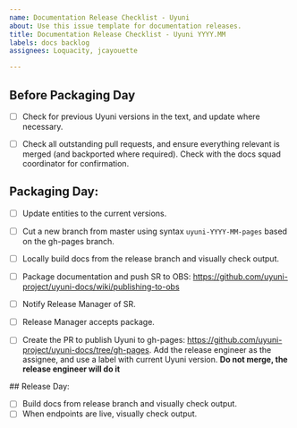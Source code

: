 ```yaml
---
name: Documentation Release Checklist - Uyuni
about: Use this issue template for documentation releases.
title: Documentation Release Checklist - Uyuni YYYY.MM
labels: docs backlog
assignees: Loquacity, jcayouette

---
```


## Before Packaging Day

- [ ] Check for previous Uyuni versions in the text, and update where necessary.
- [ ] Check all outstanding pull requests, and ensure everything relevant is merged (and backported where required).
Check with the docs squad coordinator for confirmation.


## Packaging Day:

- [ ] Update entities to the current versions.
- [ ] Cut a new branch from master using syntax `uyuni-YYYY-MM-pages` based on the gh-pages branch.
- [ ] Locally build docs from the release branch and visually check output.
- [ ] Package documentation and push SR to OBS: https://github.com/uyuni-project/uyuni-docs/wiki/publishing-to-obs
- [ ] Notify Release Manager of SR.
- [ ] Release Manager accepts package.
- [ ] Create the PR to publish Uyuni to gh-pages: https://github.com/uyuni-project/uyuni-docs/tree/gh-pages. Add the release engineer as the assignee, and use a label with current Uyuni version. **Do not merge, the release engineer will do it**


## Release Day:

- [ ] Build docs from release branch and visually check output.
- [ ] When endpoints are live, visually check output.
